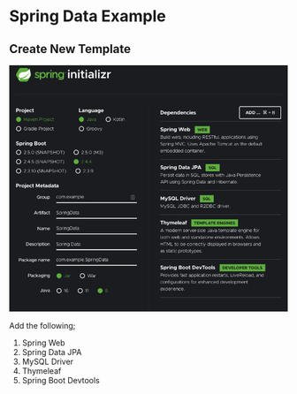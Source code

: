 # Spring Data Example

## Create New Template

![](../images/SpringData-Intializer.png)

Add the following;
1. Spring Web
2. Spring Data JPA
3. MySQL Driver
4. Thymeleaf
5. Spring Boot Devtools

